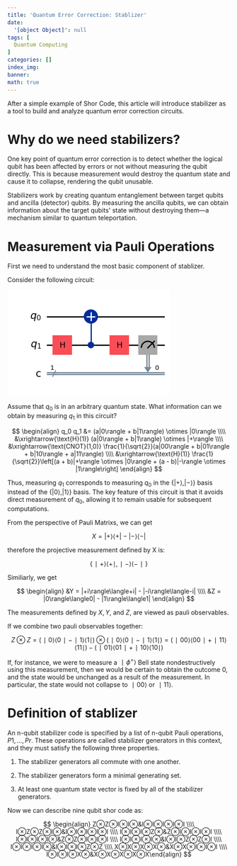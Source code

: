 ```yaml
---
title: 'Quantum Error Correction: Stablizer'
date:
  '[object Object]': null
tags: [
  Quantum Computing
]
categories: []
index_img:
banner:
math: true
---
```


<!-- @format -->
After a simple example of Shor Code, this article will introduce stabilizer as a tool to build and analyze quantum error correction circuits.

# Why do we need stabilizers?

One key point of quantum error correction is to detect whether the logical qubit has been affected by errors or not without measuring the qubit directly. This is because measurement would destroy the quantum state and cause it to collapse, rendering the qubit unusable.

Stabilizers work by creating quantum entanglement between target qubits and ancilla (detector) qubits. By measuring the ancilla qubits, we can obtain information about the target qubits' state without destroying them—a mechanism similar to quantum teleportation.

# Measurement via Pauli Operations

First we need to understand the most basic component of stablizer.

Consider the following circuit:

![](https://github.com/Huaiyuan-Jing/BlogBase/blob/main/source/_posts/Quantum-Error-Correction-Stablizer/circ1.png?raw=true)

Assume that $q_0$ is in an arbitrary quantum state. What information can we obtain by measuring $q_1$ in this circuit?

$$
\begin{align}
q_0 q_1 &= (a|0\rangle + b|1\rangle) \otimes |0\rangle \\\\
&\xrightarrow{\text{H}(1)} (a|0\rangle + b|1\rangle) \otimes |+\rangle \\\\
&\xrightarrow{\text{CNOT}(1,0)} \frac{1}{\sqrt{2}}(a|00\rangle + b|01\rangle + b|10\rangle + a|11\rangle) \\\\
&\xrightarrow{\text{H}(1)} \frac{1}{\sqrt{2}}\left[(a + b)|+\rangle \otimes |0\rangle + (a - b)|-\rangle \otimes |1\rangle\right]
\end{align}
$$

Thus, measuring $q_1$ corresponds to measuring $q_0$ in the $\lbrace|+\rangle, |-\rangle\rbrace$ basis instead of the $\lbrace|0\rangle, |1\rangle\rbrace$ basis. The key feature of this circuit is that it avoids direct measurement of $q_0$, allowing it to remain usable for subsequent computations.

From the perspective of Pauli Matrixs, we can get

$$
X = |+\rangle\langle+| - |-\rangle\langle-|
$$

therefore the projective measurement defined by X is:

$$
\lbrace∣+\rangle\langle+∣, ∣−\rangle\langle−∣\rbrace
$$

Similiarly, we get

$$
\begin{align}
&Y = |+i\rangle\langle+i| - |-i\rangle\langle-i| \\\\
&Z = |0\rangle\langle0| - |1\rangle\langle1|
\end{align}
$$

The measurements defined by $X, Y,$ and $Z,$ are viewed as pauli observables.

If we combine two pauli observables together:

$$
Z⊗Z=(∣0⟩⟨0∣−∣1⟩⟨1∣)⊗(∣0⟩⟨0∣−∣1⟩⟨1∣)=(∣00⟩⟨00∣+∣11⟩⟨11∣)−(∣01⟩⟨01∣+∣10⟩⟨10∣)
$$

If, for instance, we were to measure a $∣ϕ^+⟩$ Bell state nondestructively using this measurement, then we would be certain to obtain the outcome 0, and the state would be unchanged as a result of the measurement. In particular, the state would not collapse to $∣00⟩$ or $∣11⟩$.

# Definition of stablizer

An n-qubit stabilizer code is specified by a list of n-qubit Pauli operations, $P1,…,Pr$​. These operations are called stabilizer generators in this context, and they must satisfy the following three properties.

1. The stabilizer generators all commute with one another.

2. The stabilizer generators form a minimal generating set.

3. At least one quantum state vector is fixed by all of the stabilizer generators.

Now we can describe nine qubit shor code as:

$$
\begin{align}
Z⊗Z⊗I⊗I⊗&I⊗I⊗I⊗I⊗I \\\\
I⊗Z⊗Z⊗I⊗&I⊗I⊗I⊗I⊗I \\\\
I⊗I⊗I⊗Z⊗&Z⊗I⊗I⊗I⊗I \\\\
I⊗I⊗I⊗I⊗&Z⊗Z⊗I⊗I⊗I \\\\
I⊗I⊗I⊗I⊗&I⊗I⊗Z⊗Z⊗I \\\\
I⊗I⊗I⊗I⊗&I⊗I⊗I⊗Z⊗Z \\\\
X⊗X⊗X⊗X⊗&X⊗X⊗I⊗I⊗I \\\\
I⊗I⊗I⊗X⊗&X⊗X⊗X⊗X⊗X​
\end{align}
$$